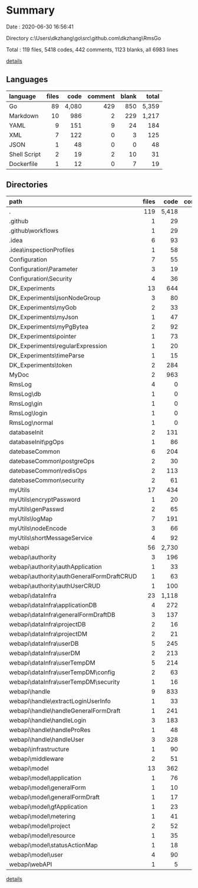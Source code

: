 # Summary

Date : 2020-06-30 16:56:41

Directory c:\Users\dkzhang\go\src\github.com\dkzhang\RmsGo

Total : 119 files,  5418 codes, 442 comments, 1123 blanks, all 6983 lines

[details](details.md)

## Languages
| language | files | code | comment | blank | total |
| :--- | ---: | ---: | ---: | ---: | ---: |
| Go | 89 | 4,080 | 429 | 850 | 5,359 |
| Markdown | 10 | 986 | 2 | 229 | 1,217 |
| YAML | 9 | 151 | 9 | 24 | 184 |
| XML | 7 | 122 | 0 | 3 | 125 |
| JSON | 1 | 48 | 0 | 0 | 48 |
| Shell Script | 2 | 19 | 2 | 10 | 31 |
| Dockerfile | 1 | 12 | 0 | 7 | 19 |

## Directories
| path | files | code | comment | blank | total |
| :--- | ---: | ---: | ---: | ---: | ---: |
| . | 119 | 5,418 | 442 | 1,123 | 6,983 |
| .github | 1 | 29 | 0 | 9 | 38 |
| .github\workflows | 1 | 29 | 0 | 9 | 38 |
| .idea | 6 | 93 | 0 | 0 | 93 |
| .idea\inspectionProfiles | 1 | 58 | 0 | 0 | 58 |
| Configuration | 7 | 55 | 8 | 13 | 76 |
| Configuration\Parameter | 3 | 19 | 0 | 5 | 24 |
| Configuration\Security | 4 | 36 | 8 | 8 | 52 |
| DK_Experiments | 13 | 644 | 28 | 113 | 785 |
| DK_Experiments\jsonNodeGroup | 3 | 80 | 0 | 13 | 93 |
| DK_Experiments\myGob | 2 | 33 | 8 | 11 | 52 |
| DK_Experiments\myJson | 1 | 47 | 0 | 8 | 55 |
| DK_Experiments\myPgBytea | 2 | 92 | 0 | 18 | 110 |
| DK_Experiments\pointer | 1 | 73 | 0 | 15 | 88 |
| DK_Experiments\regularExpression | 1 | 20 | 1 | 7 | 28 |
| DK_Experiments\timeParse | 1 | 15 | 0 | 4 | 19 |
| DK_Experiments\token | 2 | 284 | 19 | 37 | 340 |
| MyDoc | 2 | 963 | 2 | 216 | 1,181 |
| RmsLog | 4 | 0 | 0 | 4 | 4 |
| RmsLog\db | 1 | 0 | 0 | 1 | 1 |
| RmsLog\gin | 1 | 0 | 0 | 1 | 1 |
| RmsLog\login | 1 | 0 | 0 | 1 | 1 |
| RmsLog\normal | 1 | 0 | 0 | 1 | 1 |
| databaseInit | 2 | 131 | 0 | 20 | 151 |
| databaseInit\pgOps | 1 | 86 | 0 | 12 | 98 |
| datebaseCommon | 6 | 204 | 32 | 50 | 286 |
| datebaseCommon\postgreOps | 2 | 30 | 9 | 9 | 48 |
| datebaseCommon\redisOps | 2 | 113 | 20 | 28 | 161 |
| datebaseCommon\security | 2 | 61 | 3 | 13 | 77 |
| myUtils | 17 | 434 | 132 | 123 | 689 |
| myUtils\encryptPassword | 1 | 20 | 0 | 4 | 24 |
| myUtils\genPasswd | 2 | 65 | 4 | 14 | 83 |
| myUtils\logMap | 7 | 191 | 83 | 57 | 331 |
| myUtils\nodeEncode | 3 | 66 | 5 | 13 | 84 |
| myUtils\shortMessageService | 4 | 92 | 40 | 35 | 167 |
| webapi | 56 | 2,730 | 239 | 559 | 3,528 |
| webapi\authority | 3 | 196 | 6 | 29 | 231 |
| webapi\authority\authApplication | 1 | 33 | 0 | 7 | 40 |
| webapi\authority\authGeneralFormDraftCRUD | 1 | 63 | 3 | 10 | 76 |
| webapi\authority\authUserCRUD | 1 | 100 | 3 | 12 | 115 |
| webapi\dataInfra | 23 | 1,118 | 65 | 228 | 1,411 |
| webapi\dataInfra\applicationDB | 4 | 272 | 4 | 46 | 322 |
| webapi\dataInfra\generalFormDraftDB | 3 | 137 | 0 | 26 | 163 |
| webapi\dataInfra\projectDB | 2 | 16 | 8 | 7 | 31 |
| webapi\dataInfra\projectDM | 2 | 21 | 14 | 14 | 49 |
| webapi\dataInfra\userDB | 5 | 245 | 12 | 35 | 292 |
| webapi\dataInfra\userDM | 2 | 213 | 21 | 50 | 284 |
| webapi\dataInfra\userTempDM | 5 | 214 | 6 | 50 | 270 |
| webapi\dataInfra\userTempDM\config | 2 | 63 | 1 | 13 | 77 |
| webapi\dataInfra\userTempDM\security | 1 | 16 | 0 | 5 | 21 |
| webapi\handle | 9 | 833 | 67 | 147 | 1,047 |
| webapi\handle\extractLoginUserInfo | 1 | 33 | 0 | 6 | 39 |
| webapi\handle\handleGeneralFormDraft | 1 | 241 | 15 | 37 | 293 |
| webapi\handle\handleLogin | 3 | 183 | 23 | 40 | 246 |
| webapi\handle\handleProRes | 1 | 48 | 15 | 15 | 78 |
| webapi\handle\handleUser | 3 | 328 | 14 | 49 | 391 |
| webapi\infrastructure | 1 | 90 | 12 | 22 | 124 |
| webapi\middleware | 2 | 51 | 14 | 16 | 81 |
| webapi\model | 13 | 362 | 71 | 86 | 519 |
| webapi\model\application | 1 | 76 | 3 | 11 | 90 |
| webapi\model\generalForm | 1 | 10 | 0 | 2 | 12 |
| webapi\model\generalFormDraft | 1 | 17 | 1 | 4 | 22 |
| webapi\model\gfApplication | 1 | 23 | 3 | 6 | 32 |
| webapi\model\metering | 1 | 41 | 0 | 9 | 50 |
| webapi\model\project | 2 | 52 | 0 | 13 | 65 |
| webapi\model\resource | 1 | 35 | 0 | 8 | 43 |
| webapi\model\statusActionMap | 1 | 18 | 1 | 5 | 24 |
| webapi\model\user | 4 | 90 | 63 | 28 | 181 |
| webapi\webAPI | 1 | 5 | 0 | 2 | 7 |

[details](details.md)